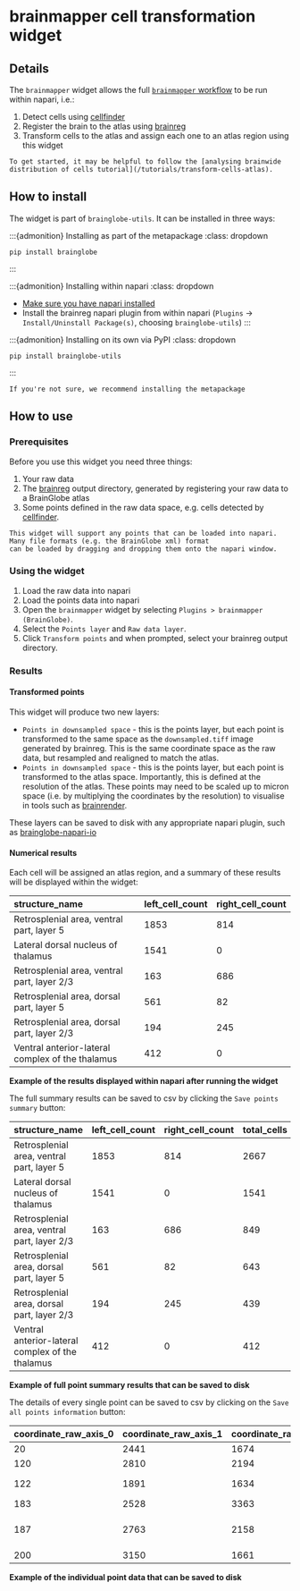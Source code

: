 # brainmapper cell transformation widget

## Details
The `brainmapper` widget allows the full [`brainmapper` workflow](/documentation/brainglobe-workflows/brainmapper/index) to be run within napari, i.e.:
1. Detect cells using [cellfinder](/documentation/cellfinder/index)
2. Register the brain to the atlas using [brainreg](/documentation/brainreg/index)
3. Transform cells to the atlas and assign each one to an atlas region using this widget

```{hint}
To get started, it may be helpful to follow the [analysing brainwide distribution of cells tutorial](/tutorials/transform-cells-atlas).
```

## How to install
The widget is part of `brainglobe-utils`. It can be installed in three ways:

:::{admonition} Installing as part of the metapackage
:class: dropdown
```
pip install brainglobe
```
:::

:::{admonition} Installing within napari
:class: dropdown
* [Make sure you have napari installed](https://napari.org/stable/tutorials/fundamentals/installation.html)
* Install the brainreg napari plugin from within napari (`Plugins` -> `Install/Uninstall Package(s)`, choosing `brainglobe-utils`)
:::

:::{admonition} Installing on its own via PyPI
:class: dropdown
```
pip install brainglobe-utils
```
:::

```{hint}
If you're not sure, we recommend installing the metapackage
```

## How to use

### Prerequisites 
Before you use this widget you need three things:
1. Your raw data
2. The [brainreg](/documentation/brainreg/index) output directory, generated by registering your raw data to a BrainGlobe atlas
3. Some points defined in the raw data space, e.g. cells detected by [cellfinder](/documentation/cellfinder/index). 

```{hint}
This widget will support any points that can be loaded into napari. Many file formats (e.g. the BrainGlobe xml) format 
can be loaded by dragging and dropping them onto the napari window. 
```

### Using the widget
1. Load the raw data into napari
2. Load the points data into napari
3. Open the `brainmapper` widget by selecting `Plugins > brainmapper (BrainGlobe)`.
4. Select the `Points layer` and `Raw data layer`.
5. Click `Transform points` and when prompted, select your brainreg output directory.

### Results

#### Transformed points
This widget will produce two new layers:
- `Points in downsampled space` - this is the points layer, but each point is transformed to the same space as the 
`downsampled.tiff` image generated by brainreg. This is the same coordinate space as the raw data, but resampled and 
realigned to match the atlas. 
- `Points in downsampled space` - this is the points layer, but each point is transformed to the atlas space. 
Importantly, this is defined at the resolution of the atlas. These points may need to be scaled up to micron space 
(i.e. by multiplying the coordinates by the resolution) to visualise in tools such as 
[brainrender](/documentation/brainrender/index).

These layers can be saved to disk with any appropriate napari plugin, such as 
[brainglobe-napari-io](https://www.napari-hub.org/plugins/brainglobe-napari-io)


#### Numerical results
Each cell will be assigned an atlas region, and a summary of these results will be displayed within the widget:

| structure\_name | left\_cell\_count | right\_cell\_count |
| :--- | :--- | :--- |
| Retrosplenial area, ventral part, layer 5 | 1853 | 814 |
| Lateral dorsal nucleus of thalamus | 1541 | 0 |
| Retrosplenial area, ventral part, layer 2/3 | 163 | 686 | 
| Retrosplenial area, dorsal part, layer 5 | 561 | 82 | 
| Retrosplenial area, dorsal part, layer 2/3 | 194 | 245 |
| Ventral anterior-lateral complex of the thalamus | 412 | 0 |

**Example of the results displayed within napari after running the widget**

The full summary results can be saved to csv by clicking the `Save points summary` button:


| structure\_name | left\_cell\_count | right\_cell\_count | total\_cells | left\_volume\_mm3 | right\_volume\_mm3 | total\_volume\_mm3 | left\_cells\_per\_mm3 | right\_cells\_per\_mm3 |
| :--- | :--- | :--- | :--- | :--- | :--- | :--- | :--- | :--- |
| Retrosplenial area, ventral part, layer 5 | 1853 | 814 | 2667 | 0.952479 | 0.966508 | 1.918987 | 1945.44971595174 | 842.207203665153 |
| Lateral dorsal nucleus of thalamus | 1541 | 0 | 1541 | 0.597768 | 0.534717 | 1.132485 | 2577.92320766585 | 0 |
| Retrosplenial area, ventral part, layer 2/3 | 163 | 686 | 849 | 0.57638 | 0.614387 | 1.190767 | 282.79954196884 | 1116.56008346531 |
| Retrosplenial area, dorsal part, layer 5 | 561 | 82 | 643 | 0.611487 | 0.644904 | 1.256391 | 917.435693645163 | 127.150707702232 |
| Retrosplenial area, dorsal part, layer 2/3 | 194 | 245 | 439 | 0.460668 | 0.492384 | 0.953052 | 421.127579949117 | 497.579125235589 |
| Ventral anterior-lateral complex of the thalamus | 412 | 0 | 412 | 0.397422 | 0.365181 | 0.762603 | 1036.6814116984 | 0 |

**Example of full point summary results that can be saved to disk**

The details of every single point can be saved to csv by clicking on the `Save all points information` button:

|coordinate_raw_axis_0|coordinate_raw_axis_1|coordinate_raw_axis_2|coordinate_atlas_axis_0|coordinate_atlas_axis_1|coordinate_atlas_axis_2|structure_name                             |hemisphere|
|---------------------|---------------------|---------------------|-----------------------|-----------------------|-----------------------|-------------------------------------------|----------|
|20                   |2441                 |1674                 |1208                   |348                    |586                    |arbor vitae                                |left      |
|120                  |2810                 |2194                 |1154                   |444                    |690                    |Medulla                                    |left      |
|122                  |1891                 |1634                 |1169                   |363                    |460                    |Fastigial nucleus                          |right     |
|183                  |2528                 |3363                 |1121                   |723                    |663                    |Medulla                                    |left      |
|187                  |2763                 |2158                 |1122                   |437                    |679                    |Medial vestibular nucleus                  |left      |
|200                  |3150                 |1661                 |1128                   |313                    |733                    |arbor vitae                                |left      |

**Example of the individual point data that can be saved to disk**
